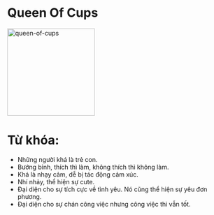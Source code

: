 # Queen Of Cups

<img style="width: 200px;" alt="queen-of-cups"
  src="https://www.alittlesparkofjoy.com/wp-content/uploads/2019/10/queen-of-cups-tarot-card.jpg">

**Từ khóa:**
===

* Những người khá là trẻ con.
* Bướng bỉnh, thích thì làm, không thích thì không làm.
* Khá là nhạy cảm, dễ bị tác động cảm xúc.
* Nhí nhảy, thể hiện sự cute.
* Đại diện cho sự tích cực về tình yêu. Nó cũng thể hiện sự yêu đơn phương.
* Đại diện cho sự chán công việc nhưng công việc thì vẫn tốt.

